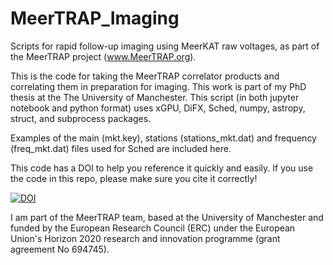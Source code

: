 # MeerTRAP_Imaging
Scripts for rapid follow-up imaging using MeerKAT raw voltages, as part of the MeerTRAP project (www.MeerTRAP.org).

This is the code for taking the MeerTRAP correlator products and correlating them in preparation for imaging. This work is part of my PhD thesis at the The University of Manchester. This script (in both jupyter notebook and python format) uses xGPU, DiFX, Sched, numpy, astropy, struct, and subprocess packages.

Examples of the main (mkt.key), stations (stations_mkt.dat) and frequency (freq_mkt.dat) files used for Sched are included here.

This code has a DOI to help you reference it quickly and easily. If you use the code in this repo, please make sure you cite it correctly!

<a href="https://zenodo.org/badge/latestdoi/332645734"><img src="https://zenodo.org/badge/332645734.svg" alt="DOI"></a>

I am part of the MeerTRAP team, based at the University of Manchester and funded by the European Research Council (ERC) under the European Union's Horizon 2020 research and innovation programme (grant agreement No 694745).
